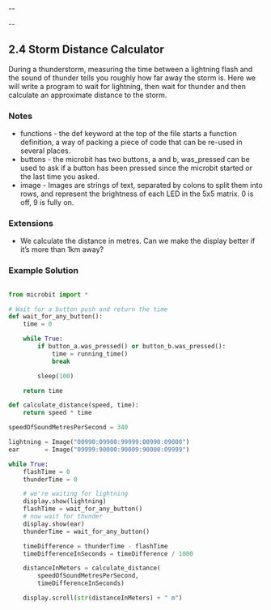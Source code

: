 --

--
## 2.4 Storm Distance Calculator

During a thunderstorm, measuring the time between a lightning flash and the sound of thunder tells
you roughly how far away the storm is. Here we will write a program to wait for lightning, then wait for
thunder and then calculate an approximate distance to the storm.


### Notes

* functions - the def keyword at the top of the file starts a function definition, a way of packing a piece of code that can be re-used in several places.
* buttons - the microbit has two buttons, a and b, was_pressed can be used to ask if a button has been pressed since the microbit started or the last time you asked.
* image - Images are strings of text, separated by colons to split them into rows, and represent the brightness of each LED in the 5x5 matrix. 0 is off, 9 is fully on.


### Extensions

* We calculate the distance in metres. Can we make the display better if it’s more than 1km away?


### Example Solution

```python

from microbit import *

# Wait for a button push and return the time
def wait_for_any_button():
    time = 0

    while True:
        if button_a.was_pressed() or button_b.was_pressed():
            time = running_time()
            break

        sleep(100)

    return time

def calculate_distance(speed, time):
    return speed * time

speedOfSoundMetresPerSecond = 340

lightning = Image("00990:09900:99999:00990:09000")
ear       = Image("09999:90000:90009:90000:09999")

while True:
    flashTime = 0
    thunderTime = 0

    # we're waiting for lightning
    display.show(lightning)
    flashTime = wait_for_any_button()
    # now wait for thunder
    display.show(ear)
    thunderTime = wait_for_any_button()

    timeDifference = thunderTime - flashTime
    timeDifferenceInSeconds = timeDifference / 1000

    distanceInMeters = calculate_distance(
		speedOfSoundMetresPerSecond,
		timeDifferenceInSeconds)

    display.scroll(str(distanceInMeters) + " m")

```

